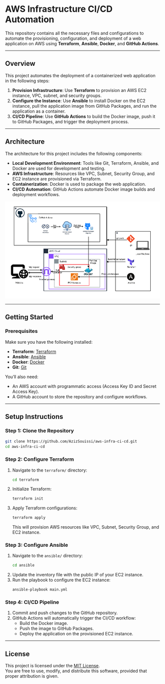 # AWS Infrastructure CI/CD Automation

This repository contains all the necessary files and configurations to automate the provisioning, configuration, and deployment of a web application on AWS using **Terraform**, **Ansible**, **Docker**, and **GitHub Actions**.

---

## **Overview**

This project automates the deployment of a containerized web application in the following steps:
1. **Provision Infrastructure**: Use **Terraform** to provision an AWS EC2 instance, VPC, subnet, and security groups.
2. **Configure the Instance**: Use **Ansible** to install Docker on the EC2 instance, pull the application image from GitHub Packages, and run the application as a container.
3. **CI/CD Pipeline**: Use **GitHub Actions** to build the Docker image, push it to GitHub Packages, and trigger the deployment process.

---

## **Architecture**

The architecture for this project includes the following components:
- **Local Development Environment**: Tools like Git, Terraform, Ansible, and Docker are used for development and testing.
- **AWS Infrastructure**: Resources like VPC, Subnet, Security Group, and EC2 instance are provisioned via Terraform.
- **Containerization**: Docker is used to package the web application.
- **CI/CD Automation**: GitHub Actions automate Docker image builds and deployment workflows.

![Architecture Diagram](docs/architecture.png)  

---

## **Getting Started**

### **Prerequisites**
Make sure you have the following installed:
- **Terraform**: [Terraform](https://www.terraform.io/)
- **Ansible**: [Ansible](https://www.ansible.com/)
- **Docker**: [Docker](https://www.docker.com/)
- **Git**: [Git](https://git-scm.com/)

You’ll also need:
- An AWS account with programmatic access (Access Key ID and Secret Access Key).
- A GitHub account to store the repository and configure workflows.

---

## **Setup Instructions**

### **Step 1: Clone the Repository**
```bash
git clone https://github.com/AzizSouissi/aws-infra-ci-cd.git
cd aws-infra-ci-cd
```

### **Step 2: Configure Terraform**
1. Navigate to the `terraform/` directory:
   ```bash
   cd terraform
   ```
2. Initialize Terraform:
   ```bash
   terraform init
   ```
3. Apply Terraform configurations:
   ```bash
   terraform apply
   ```
   This will provision AWS resources like VPC, Subnet, Security Group, and EC2 instance.

### **Step 3: Configure Ansible**
1. Navigate to the `ansible/` directory:
   ```bash
   cd ansible
   ```
2. Update the inventory file with the public IP of your EC2 instance.
3. Run the playbook to configure the EC2 instance:
   ```bash
   ansible-playbook main.yml
   ```

### **Step 4: CI/CD Pipeline**
1. Commit and push changes to the GitHub repository.
2. GitHub Actions will automatically trigger the CI/CD workflow:
   - Build the Docker image.
   - Push the image to GitHub Packages.
   - Deploy the application on the provisioned EC2 instance.

---

## **License**
This project is licensed under the [MIT License](LICENSE).  
You are free to use, modify, and distribute this software, provided that proper attribution is given.
